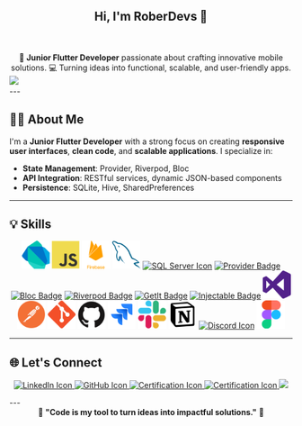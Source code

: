 <div align="center">
  <h2>Hi, I'm RoberDevs 👋</h2>
  <br><br>
  🚀 <strong>Junior Flutter Developer</strong> passionate about crafting innovative mobile solutions.  
  💻 Turning ideas into functional, scalable, and user-friendly apps.


</div>
<div>
  <img src="https://komarev.com/ghpvc/?username=Robertopoemape&label=Profile%20views&color=0e75b6&style=flat" />
</div>
---

## 👨‍💻 About Me
I'm a **Junior Flutter Developer** with a strong focus on creating **responsive user interfaces**, **clean code**, and **scalable applications**. I specialize in:

- **State Management**: Provider, Riverpod, Bloc  
- **API Integration**: RESTful services, dynamic JSON-based components  
- **Persistence**: SQLite, Hive, SharedPreferences  

---

## 💡 Skills
<p align="center">
  <a href="https://dart.dev/" target="_blank"><img src="https://raw.githubusercontent.com/devicons/devicon/master/icons/dart/dart-original.svg" alt="Dart Icon" width="50" /></a>
  <a href="https://developer.mozilla.org/en-US/docs/Web/JavaScript" target="_blank"><img src="https://raw.githubusercontent.com/devicons/devicon/master/icons/javascript/javascript-original.svg" alt="JavaScript Icon" width="50" /></a>
  <a href="https://firebase.google.com/" target="_blank"><img src="https://raw.githubusercontent.com/devicons/devicon/master/icons/firebase/firebase-plain-wordmark.svg" alt="Firebase Icon" width="50" /></a>
  <a href="https://www.mysql.com/" target="_blank"><img src="https://raw.githubusercontent.com/devicons/devicon/master/icons/mysql/mysql-original.svg" alt="MySQL Icon" width="50" /></a>
  <a href="https://www.microsoft.com/en-us/sql-server" target="_blank"><img src="https://upload.wikimedia.org/wikipedia/commons/8/87/Sql_data_base_with_logo.png" alt="SQL Server Icon" width="50" /></a>
  <a href="https://pub.dev/packages/provider" target="_blank"><img src="https://img.shields.io/badge/State%20Management-Provider-blue?style=for-the-badge" alt="Provider Badge"/></a>
  <a href="https://bloclibrary.dev/" target="_blank"><img src="https://img.shields.io/badge/State%20Management-Bloc-orange?style=for-the-badge" alt="Bloc Badge"/></a>
  <a href="https://riverpod.dev/" target="_blank"><img src="https://img.shields.io/badge/State%20Management-Riverpod-green?style=for-the-badge" alt="Riverpod Badge"/></a>
  <a href="https://pub.dev/packages/get_it" target="_blank"><img src="https://img.shields.io/badge/Dependency%20Injection-GetIt-blue?style=for-the-badge" alt="GetIt Badge"/></a>
  <a href="https://pub.dev/packages/injectable" target="_blank"><img src="https://img.shields.io/badge/Dependency%20Injection-Injectable-purple?style=for-the-badge" alt="Injectable Badge"/></a>
  <a href="https://code.visualstudio.com/" target="_blank"><img src="https://raw.githubusercontent.com/devicons/devicon/master/icons/visualstudio/visualstudio-plain.svg" alt="Visual Studio Code Icon" width="50" /></a>
  <a href="https://www.postman.com/" target="_blank"><img src="https://raw.githubusercontent.com/devicons/devicon/master/icons/postman/postman-original.svg" alt="Postman Icon" width="50" /></a>
  <a href="https://git-scm.com/" target="_blank"><img src="https://raw.githubusercontent.com/devicons/devicon/master/icons/git/git-original.svg" alt="Git Icon" width="50" /></a>
  <a href="https://github.com/" target="_blank"><img src="https://raw.githubusercontent.com/devicons/devicon/master/icons/github/github-original.svg" alt="GitHub Icon" width="50" /></a>
  <a href="https://www.atlassian.com/software" target="_blank"><img src="https://raw.githubusercontent.com/devicons/devicon/master/icons/jira/jira-original.svg" alt="Jira Icon" width="50" /></a>
  <a href="https://slack.com/" target="_blank"><img src="https://raw.githubusercontent.com/devicons/devicon/master/icons/slack/slack-original.svg" alt="Slack Icon" width="50" /></a>
  <a href="https://www.notion.so/" target="_blank"><img src="https://raw.githubusercontent.com/devicons/devicon/master/icons/notion/notion-original.svg" alt="Notion Icon" width="50" /></a>
  <a href="https://discord.com/" target="_blank"><img src="https://cdn.jsdelivr.net/npm/simple-icons@v5/icons/discord.svg" alt="Discord Icon" width="50" /></a>
  <a href="https://www.figma.com/" target="_blank"><img src="https://raw.githubusercontent.com/devicons/devicon/master/icons/figma/figma-original.svg" alt="Figma Icon" width="50" /></a>
</p>


---

## 🌐 Let's Connect
<p align="center">
  <a href="https://www.linkedin.com/in/roberto-poemape-b27109191/" target="_blank">
    <img src="https://img.icons8.com/ios-filled/50/000000/linkedin.png" alt="LinkedIn Icon"/>
  </a>
  <a href="https://github.com/Robertopoemape" target="_blank">
    <img src="https://img.icons8.com/ios-filled/50/000000/github.png" alt="GitHub Icon"/>
  </a>
  <a href="https://certificados.codeable.la/certificates/2024-PC18200012" target="_blank">
    <img src="https://img.icons8.com/ios-filled/50/000000/certificate.png" alt="Certification Icon"/>
  </a>
 <a href="https://robertopoemape.github.io/home.html" target="_blank">
    <img src="https://img.icons8.com/ios-filled/50/000000/certificate.png" alt="Certification Icon"/>
  </a>
  <a href="https://robertopoemape.github.io/home.html" target="_blank">
 <img src="https://img.icons8.com/ios-filled/50/000000/worldwide-location.png"/>
  </a>
</p>
---
<div align="center">
  💬 <strong>"Code is my tool to turn ideas into impactful solutions."</strong> 🚀  
</div>
